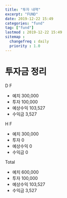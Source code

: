 ```yaml
---
title: "투자 내역"
excerpt: "FUND"
date: 2019-12-22 15:49
categories: "fund"
tag: ["fund"]
lastmod : 2019-12-22 15:49
sitemap :
  changefreq : daily
  priority : 1.0
---
```


# 투자금 정리

D F
- 예치 300,000
- 투자 100,000
- 예상수익 103,527
- 수익금 3,527

H F
- 예치 300,000
- 투자 0
- 예상수익 0
- 수익금 0

Total
- 예치 600,000
- 투자 100,000
- 예상수익 103,527
- 수익금 3,527